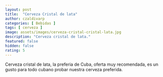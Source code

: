 ```yaml
---
layout: post
title:  "Cerveza Cristal de lata"
author: czaldivarp
categories: [ Bebidas ]
tags: [ cerveza ]
image: assets/images/cerveza-cristal-cristal-lata.jpg
description: "Cerveza cristal de lata."
featured: false
hidden: false
rating: 5
---
```


Cerveza cristal de lata, la preferia de Cuba, oferta muy recomendada, es un gusto para todo cubano probar nuestra cerveza preferida.